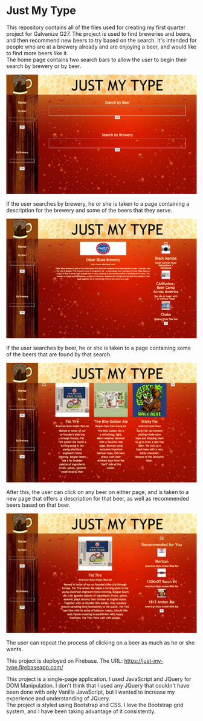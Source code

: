 # Just My Type
This repository contains all of the files used for creating my first quarter project for Galvanize G27.  The project is used to find breweries and beers, and then recommend new beers to try based on the search.  It's intended for people who are at a brewery already and are enjoying a beer, and would like to find more beers like it.  
The home page contains two search bars to allow the user to begin their search by brewery or by beer.  

![alt text](/screenshot1.png)

If the user searches by brewery, he or she is taken to a page containing a description for the brewery and some of the beers that they serve. 

![alt text](/screenshot2.png)

If the user searches by beer, he or she is taken to a page containing some of the beers that are found by that search.  

![alt text](/screenshot3.png)

After this, the user can click on any beer on either page, and is taken to a new page that offers a description for that beer, as well as recommended beers based on that beer.  

![alt text](/screenshot4.png)

The user can repeat the process of clicking on a beer as much as he or she wants.

This project is deployed on Firebase.  The URL:
https://just-my-type.firebaseapp.com/

This project is a single-page application.  I used JavaScript and JQuery for DOM Manipulation.  I don't think that I used any JQuery that couldn't have been done with only Vanilla JavaScript, but I wanted to increase my experience and understanding of JQuery.  
The project is styled using Bootstrap and CSS.  I love the Bootstrap grid system, and I have been taking advantage of it consistently.  
